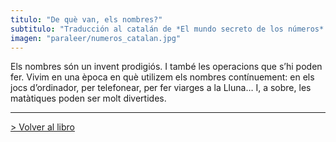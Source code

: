```yaml
---
titulo: "De què van, els nombres?"
subtitulo: "Traducción al catalán de *El mundo secreto de los números*. Editorial Cruilla. *El Vaixell de Vapor-Saber*"
imagen: "paraleer/numeros_catalan.jpg"
---
```

Els nombres són un invent prodigiós. I també les operacions que s’hi poden
fer. Vivim en una època en què utilizem els nombres contínuement: en els jocs
d’ordinador, per telefonear, per fer viarges a la Lluna… I, a sobre, les
matàtiques poden ser molt divertides.

* * *

[> Volver al libro](http:/ver/mislibros/mundonumeros)

